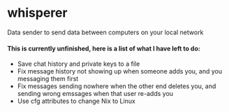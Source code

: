 # whisperer
Data sender to send data between computers on your local network

#### This is currently unfinished, here is a list of what I have left to do:
- Save chat history and private keys to a file
- Fix message history not showing up when someone adds you, and you messaging them first
- Fix messages sending nowhere when the other end deletes you, and sending wrong emssages when that user re-adds you
- Use cfg attributes to change Nix to Linux